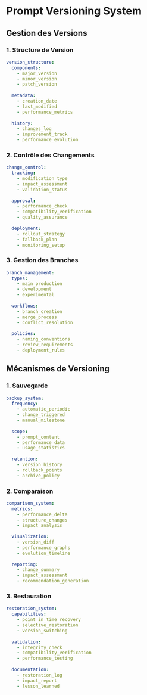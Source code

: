 # Prompt Versioning System

## Gestion des Versions

### 1. Structure de Version
```yaml
version_structure:
  components:
    - major_version
    - minor_version
    - patch_version
    
  metadata:
    - creation_date
    - last_modified
    - performance_metrics
    
  history:
    - changes_log
    - improvement_track
    - performance_evolution
```

### 2. Contrôle des Changements
```yaml
change_control:
  tracking:
    - modification_type
    - impact_assessment
    - validation_status
    
  approval:
    - performance_check
    - compatibility_verification
    - quality_assurance
    
  deployment:
    - rollout_strategy
    - fallback_plan
    - monitoring_setup
```

### 3. Gestion des Branches
```yaml
branch_management:
  types:
    - main_production
    - development
    - experimental
    
  workflows:
    - branch_creation
    - merge_process
    - conflict_resolution
    
  policies:
    - naming_conventions
    - review_requirements
    - deployment_rules
```

## Mécanismes de Versioning

### 1. Sauvegarde
```yaml
backup_system:
  frequency:
    - automatic_periodic
    - change_triggered
    - manual_milestone
    
  scope:
    - prompt_content
    - performance_data
    - usage_statistics
    
  retention:
    - version_history
    - rollback_points
    - archive_policy
```

### 2. Comparaison
```yaml
comparison_system:
  metrics:
    - performance_delta
    - structure_changes
    - impact_analysis
    
  visualization:
    - version_diff
    - performance_graphs
    - evolution_timeline
    
  reporting:
    - change_summary
    - impact_assessment
    - recommendation_generation
```

### 3. Restauration
```yaml
restoration_system:
  capabilities:
    - point_in_time_recovery
    - selective_restoration
    - version_switching
    
  validation:
    - integrity_check
    - compatibility_verification
    - performance_testing
    
  documentation:
    - restoration_log
    - impact_report
    - lesson_learned
```
